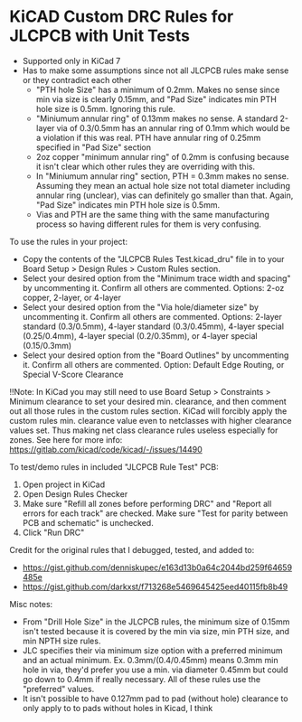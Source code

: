 # KiCAD Custom DRC Rules for JLCPCB with Unit Tests

- Supported only in KiCad 7
- Has to make some assumptions since not all JLCPCB rules make sense or they contradict each other
	- "PTH hole Size" has a minimum of 0.2mm. Makes no sense since min via size is clearly 0.15mm, and "Pad Size" indicates min PTH hole size is 0.5mm. Ignoring this rule. 
	- "Miniumum annular ring" of 0.13mm makes no sense. A standard 2-layer via of 0.3/0.5mm has an annular ring of 0.1mm which would be a violation if this was real. PTH have annular ring of 0.25mm specified in "Pad Size" section
	- 2oz copper "minimum annular ring" of 0.2mm is confusing because it isn't clear which other rules they are overriding with this.
	- In "Miniumum annular ring" section, PTH = 0.3mm makes no sense. Assuming they mean an actual hole size not total diameter including annular ring (unclear), vias can definitely go smaller than that. Again, "Pad Size" indicates min PTH hole size is 0.5mm.
	- Vias and PTH are the same thing with the same manufacturing process so having different rules for them is very confusing.


To use the rules in your project:
- Copy the contents of the "JLCPCB Rules Test.kicad_dru" file in to your Board Setup > Design Rules > Custom Rules section.
- Select your desired option from the "Minimum trace width and spacing" by uncommenting it. Confirm all others are commented. Options: 2-oz copper, 2-layer, or 4-layer
- Select your desired option from the "Via hole/diameter size" by uncommenting it. Confirm all others are commented. Options: 2-layer standard (0.3/0.5mm), 4-layer standard (0.3/0.45mm), 4-layer special (0.25/0.4mm), 4-layer special (0.2/0.35mm), or 4-layer special (0.15/0.3mm)
- Select your desired option from the "Board Outlines" by uncommenting it. Confirm all others are commented. Option: Default Edge Routing, or Special V-Score Clearance

!!Note: In KiCad you may still need to use Board Setup > Constraints > Minimum clearance to set your desired min. clearance, and then comment out all those rules in the custom rules section. KiCad will forcibly apply the custom rules min. clearance value even to netclasses with higher clearance values set. Thus making net class clearance rules useless especially for zones.
See here for more info: https://gitlab.com/kicad/code/kicad/-/issues/14490

To test/demo rules in included "JLCPCB Rule Test" PCB:
1) Open project in KiCad
2) Open Design Rules Checker
3) Make sure "Refill all zones before performing DRC" and "Report all errors for each track" are checked. Make sure "Test for parity between PCB and schematic" is unchecked.
4) Click "Run DRC"

Credit for the original rules that I debugged, tested, and added to:
- https://gist.github.com/denniskupec/e163d13b0a64c2044bd259f64659485e
- https://gist.github.com/darkxst/f713268e5469645425eed40115fb8b49

Misc notes:
- From "Drill Hole Size" in the JLCPCB rules, the minimum size of 0.15mm isn't tested because it is covered by the min via size, min PTH size, and min NPTH size rules.
- JLC specifies their via minimum size option with a preferred minimum and an actual minimum. Ex. 0.3mm/(0.4/0.45mm) means 0.3mm min hole in via, they'd prefer you use a min. via diameter 0.45mm but could go down to 0.4mm if really necessary. All of these rules use the "preferred" values.
- It isn't possible to have 0.127mm pad to pad (without hole) clearance to only apply to to pads without holes in Kicad, I think